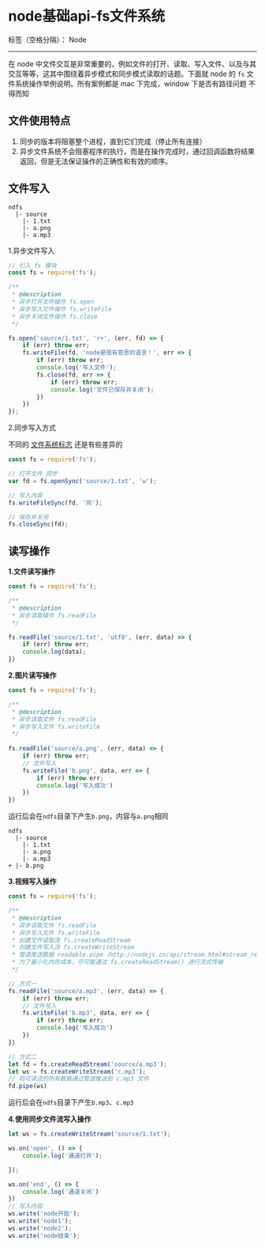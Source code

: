﻿# node基础api-fs文件系统

标签（空格分隔）： Node

---

在 node 中文件交互是非常重要的，例如文件的打开、读取、写入文件、以及与其交互等等，这其中围绕着异步模式和同步模式读取的话题。下面就 node 的 `fs` 文件系统操作举例说明。所有案例都是 mac 下完成，window 下是否有路径问题 不得而知

<h2>文件使用特点</h2>

1. 同步的版本将阻塞整个进程，直到它们完成（停止所有连接）
2. 异步文件系统不会阻塞程序的执行，而是在操作完成时，通过回调函数将结果返回，但是无法保证操作的正确性和有效的顺序。


<h2>文件写入</h2>

```
ndfs
  |- source
    |- 1.txt
    |- a.png
    |- a.mp3
```

1.异步文件写入

```javascript
// 引入 fs 模块
const fs = require('fs');

/**
 * @description
 * 异步打开文件操作 fs.open
 * 异步写入文件操作 fs.writeFile
 * 异步关闭文件操作 fs.close
 */

fs.open('source/1.txt', 'r+', (err, fd) => {
	if (err) throw err;
	fs.writeFile(fd, 'node是很有意思的语言！', err => {
		if (err) throw err;
		console.log('写入文件');
		fs.close(fd, err => {
			if (err) throw err;
			console.log('文件已保存并关闭');
		})
	})
});
```

2.同步写入方式

不同的 [文件系统标志](http://nodejs.cn/api/fs.html#fs_file_system_flags) 还是有些差异的

```javascript
const fs = require('fs');

// 打开文件 同步
var fd = fs.openSync('source/1.txt', 'w');

// 写入内容
fs.writeFileSync(fd, '同');

// 保存并关闭
fs.closeSync(fd);
```

<h2>读写操作</h2>

**1.文件读写操作**

```javascript
const fs = require('fs');

/**
 * @description
 * 异步读取操作 fs.readFile
 */

fs.readFile('source/1.txt', 'utf8', (err, data) => {
	if (err) throw err;
	console.log(data);
})
```


**2.图片读写操作**

```javascript
const fs = require('fs');

/**
 * @description
 * 异步读取文件 fs.readFile
 * 异步写入文件 fs.writeFile
 */
 
fs.readFile('source/a.png', (err, data) => {
	if (err) throw err;
	// 文件写入
	fs.writeFile('b.png', data, err => {
		if (err) throw err;
		console.log('写入成功')
	})
})
```

运行后会在`ndfs`目录下产生`b.png`，内容与`a.png`相同

```
ndfs
  |- source
    |- 1.txt
    |- a.png
    |- a.mp3
+ |- b.png
```

**3.视频写入操作**

```javascript
const fs = require('fs');

/**
 * @description
 * 异步读取文件 fs.readFile
 * 异步写入文件 fs.writeFile
 * 创建文件读取流 fs.createReadStream
 * 创建文件写入流 fs.createWriteStream
 * 管道推送数据 readable.pipe（http://nodejs.cn/api/stream.html#stream_readable_pipe_destination_options）
 * 为了最小化内存成本，尽可能通过 fs.createReadStream() 进行流式传输
 */

// 方式一
fs.readFile('source/a.mp3', (err, data) => {
	if (err) throw err;
	// 文件写入
	fs.writeFile('b.mp3', data, err => {
		if (err) throw err;
		console.log('写入成功')
	})
})

// 方式二
let fd = fs.createReadStream('source/a.mp3');
let ws = fs.createWriteStream('c.mp3');
// 将可读流的所有数据通过管道推送到 c.mp3 文件
fd.pipe(ws)
```

运行后会在`ndfs`目录下产生`b.mp3`、`c.mp3`

**4.使用同步文件流写入操作**

```javascript
let ws = fs.createWriteStream('source/1.txt');

ws.on('open', () => {
	console.log('通道打开');

});

ws.on('end', () => {
	console.log('通道关闭')
})
// 写入内容
ws.write('node开始');
ws.write('node1');
ws.write('node2');
ws.write('node结束');
```